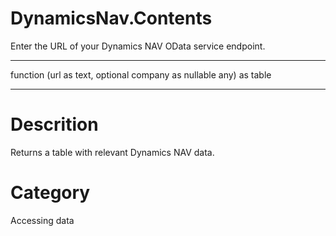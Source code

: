 ﻿# DynamicsNav.Contents
Enter the URL of your Dynamics NAV OData service endpoint.
***
function (url as text, optional company as nullable any) as table
***
# Descrition 
Returns a table with relevant Dynamics NAV data. 
# Category 
Accessing data
